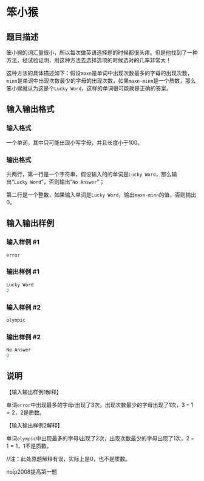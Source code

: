 # 笨小猴

## 题目描述

笨小猴的词汇量很小，所以每次做英语选择题的时候都很头疼。但是他找到了一种方法，经试验证明，用这种方法去选择选项的时候选对的几率非常大！

这种方法的具体描述如下：假设`maxn`是单词中出现次数最多的字母的出现次数，`minn`是单词中出现次数最少的字母的出现次数，如果`maxn-minn`是一个质数，那么笨小猴就认为这是个`Lucky Word`，这样的单词很可能就是正确的答案。

## 输入输出格式

### 输入格式

一个单词，其中只可能出现小写字母，并且长度小于$100$。

### 输出格式

共两行，第一行是一个字符串，假设输入的的单词是`Lucky Word`，那么输出“`Lucky Word`”，否则输出“`No Answer`”；

第二行是一个整数，如果输入单词是`Lucky Word`，输出`maxn-minn`的值，否则输出$0$。

## 输入输出样例

### 输入样例 #1

```cpp
error
```


### 输出样例 #1

```cpp
Lucky Word
2
```


### 输入样例 #2

```cpp
olympic
```


### 输出样例 #2

```cpp
No Answer
0
```


## 说明

【输入输出样例1解释】

单词`error`中出现最多的字母$r$出现了$3$次，出现次数最少的字母出现了$1$次，$3-1=2$，$2$是质数。

【输入输出样例2解释】

单词`olympic`中出现最多的字母$i$出现了$2$次，出现次数最少的字母出现了$1$次，$2-1=1$，$1$不是质数。

//注：此处原题解释有误，实际上是$0$，也不是质数。

noip2008提高第一题


